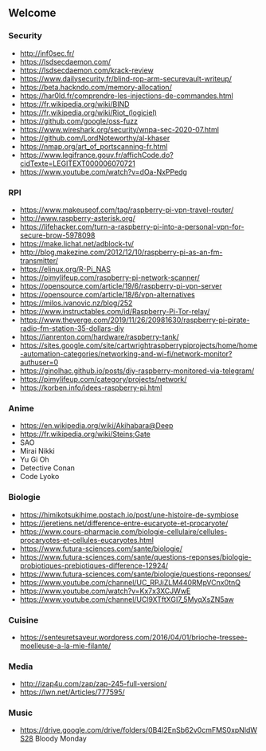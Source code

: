 ## Welcome

### Security

- http://inf0sec.fr/
- https://lsdsecdaemon.com/
- https://lsdsecdaemon.com/krack-review
- https://www.dailysecurity.fr/blind-rop-arm-securevault-writeup/
- https://beta.hackndo.com/memory-allocation/
- https://har0ld.fr/comprendre-les-injections-de-commandes.html
- https://fr.wikipedia.org/wiki/BIND
- https://fr.wikipedia.org/wiki/Riot_(logiciel)
- https://github.com/google/oss-fuzz
- https://www.wireshark.org/security/wnpa-sec-2020-07.html
- https://github.com/LordNoteworthy/al-khaser
- https://nmap.org/art_of_portscanning-fr.html
- https://www.legifrance.gouv.fr/affichCode.do?cidTexte=LEGITEXT000006070721
- https://www.youtube.com/watch?v=dOa-NxPPedg

### RPI

- https://www.makeuseof.com/tag/raspberry-pi-vpn-travel-router/
- http://www.raspberry-asterisk.org/
- https://lifehacker.com/turn-a-raspberry-pi-into-a-personal-vpn-for-secure-brow-5978098
- https://make.lichat.net/adblock-tv/
- http://blog.makezine.com/2012/12/10/raspberry-pi-as-an-fm-transmitter/
- https://elinux.org/R-Pi_NAS
- https://pimylifeup.com/raspberry-pi-network-scanner/
- https://opensource.com/article/19/6/raspberry-pi-vpn-server
- https://opensource.com/article/18/6/vpn-alternatives
- https://milos.ivanovic.nz/blog/252
- https://www.instructables.com/id/Raspberry-Pi-Tor-relay/
- https://www.theverge.com/2019/11/26/20981630/raspberry-pi-pirate-radio-fm-station-35-dollars-diy
- https://ianrenton.com/hardware/raspberry-tank/
- https://sites.google.com/site/cartwrightraspberrypiprojects/home/home-automation-categories/networking-and-wi-fi/network-monitor?authuser=0
- https://ginolhac.github.io/posts/diy-raspberry-monitored-via-telegram/
- https://pimylifeup.com/category/projects/network/
- https://korben.info/idees-raspberry-pi.html

### Anime

- https://en.wikipedia.org/wiki/Akihabara@Deep
- https://fr.wikipedia.org/wiki/Steins;Gate
- SAO
- Mirai Nikki
- Yu Gi Oh
- Detective Conan
- Code Lyoko

### Biologie

- https://himikotsukihime.postach.io/post/une-histoire-de-symbiose
- https://jeretiens.net/difference-entre-eucaryote-et-procaryote/
- https://www.cours-pharmacie.com/biologie-cellulaire/cellules-procaryotes-et-cellules-eucaryotes.html
- https://www.futura-sciences.com/sante/biologie/
- https://www.futura-sciences.com/sante/questions-reponses/biologie-probiotiques-prebiotiques-difference-12924/
- https://www.futura-sciences.com/sante/biologie/questions-reponses/
- https://www.youtube.com/channel/UC_RPJiZLM440RMpVCnx0tnQ
- https://www.youtube.com/watch?v=Kx7x3XCJWwE
- https://www.youtube.com/channel/UCl9XTftXGI7_5MyqXsZN5aw

### Cuisine

- https://senteuretsaveur.wordpress.com/2016/04/01/brioche-tressee-moelleuse-a-la-mie-filante/

### Media

- http://izap4u.com/zap/zap-245-full-version/
- https://lwn.net/Articles/777595/

### Music

- https://drive.google.com/drive/folders/0B4I2EnSb62v0cmFMS0xpNldWS28 Bloody Monday
